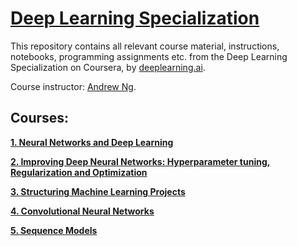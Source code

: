 # [Deep Learning Specialization](https://www.coursera.org/specializations/deep-learning)

This repository contains all relevant course material, instructions, notebooks, programming assignments etc. from the Deep Learning Specialization on Coursera, by [deeplearning.ai](https://www.deeplearning.ai/). 

Course instructor: [Andrew Ng](https://en.wikipedia.org/wiki/Andrew_Ng).

## Courses:

[**1. Neural Networks and Deep Learning**](https://github.com/AmitBaroi/Coursera-Deep-Learning-Specialization/tree/master/Course%201%20-%20Neural%20Networks%20and%20Deep%20Learning)

[**2. Improving Deep Neural Networks: Hyperparameter tuning, Regularization and Optimization**](https://github.com/AmitBaroi/Coursera-Deep-Learning-Specialization/tree/master/Course%202%20-%20Improving%20Deep%20Neural%20Networks)

[**3. Structuring Machine Learning Projects**](https://github.com/AmitBaroi/Coursera---Deep-Learning-Specialization/tree/master/Course%203%20-%20Structuring%20Machine%20Learning%20Projects)

[**4. Convolutional Neural Networks**](https://github.com/AmitBaroi/Coursera---Deep-Learning-Specialization/tree/master/Course%204%20-%20Convolutional%20Neural%20Networks)

[**5. Sequence Models**](https://github.com/AmitBaroi/Coursera---Deep-Learning-Specialization/tree/master/Course%205%20-%20Sequence%20Models)
